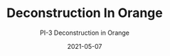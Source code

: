 ---
image_primary: "img/PI+Deconstruction+in+Orange+Art.jpg"
image_secondary: "img/PI+Deconstruction+in+Orange+Interior.jpg"
subtitle: "PI-3 Deconstruction in Orange"
tags: 
  - "Wall Coverings"
title: "Deconstruction In Orange"
href: "https://www.areaenvironments.com/order/ed-6-east-hennepin-axafw-w3l9w-ewf9t-sfzsd"
designer: "Paz Irarrázaval"
category: "Wall Coverings"
manufacturer: "Area Environments"
slug: "/manufacturers/area-environments/wall-coverings/paz-irarrazaval-deconstruction-in-orange"
date: "2021-05-07"
---
